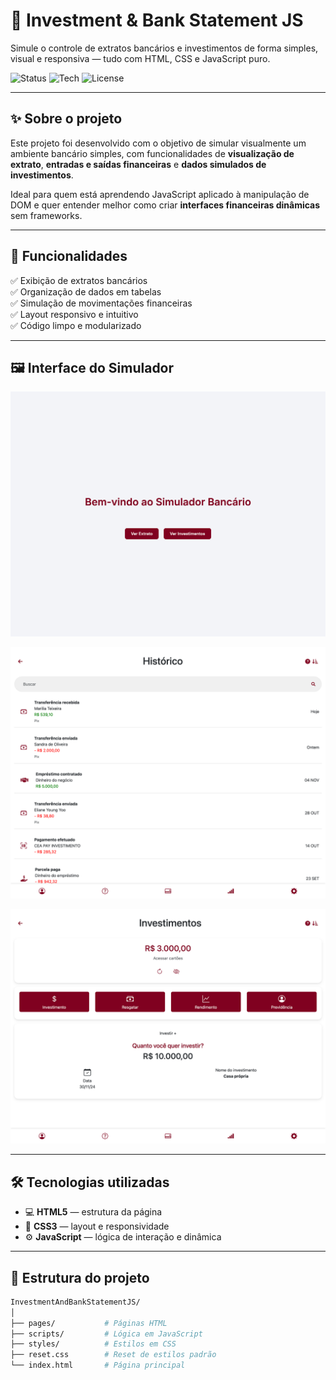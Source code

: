 # 💼 Investment & Bank Statement JS

Simule o controle de extratos bancários e investimentos de forma simples, visual e responsiva — tudo com HTML, CSS e JavaScript puro.

![Status](https://img.shields.io/badge/status-em%20desenvolvimento-blue)
![Tech](https://img.shields.io/badge/feito%20com-JavaScript%20|%20HTML%20|%20CSS-informational)
![License](https://img.shields.io/badge/licen%C3%A7a-Apache%202.0-brightgreen)

---

## ✨ Sobre o projeto

Este projeto foi desenvolvido com o objetivo de simular visualmente um ambiente bancário simples, com funcionalidades de **visualização de extrato**, **entradas e saídas financeiras** e **dados simulados de investimentos**.

Ideal para quem está aprendendo JavaScript aplicado à manipulação de DOM e quer entender melhor como criar **interfaces financeiras dinâmicas** sem frameworks.

---

## 🚀 Funcionalidades

✅ Exibição de extratos bancários  
✅ Organização de dados em tabelas  
✅ Simulação de movimentações financeiras  
✅ Layout responsivo e intuitivo  
✅ Código limpo e modularizado

---

## 🖼️ Interface do Simulador

![Tela Index](assets/Index.png)

![Tela de extrato bancário](assets/ExtratoBancario.png)

![Tela de investimentos](assets/InvestimentoBancario.png)

---

## 🛠 Tecnologias utilizadas

- 💻 **HTML5** — estrutura da página  
- 🎨 **CSS3** — layout e responsividade  
- ⚙️ **JavaScript** — lógica de interação e dinâmica

---

## 📂 Estrutura do projeto

```bash
InvestmentAndBankStatementJS/
│
├── pages/           # Páginas HTML
├── scripts/         # Lógica em JavaScript
├── styles/          # Estilos em CSS
├── reset.css        # Reset de estilos padrão
└── index.html       # Página principal
